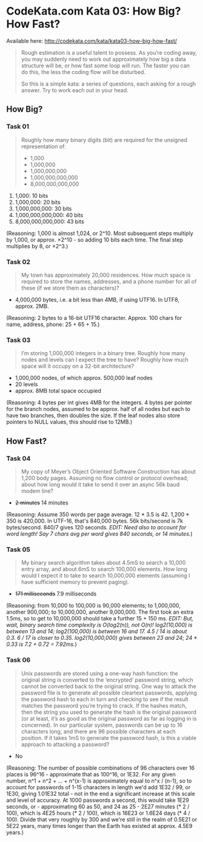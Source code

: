 # CodeKata.com Kata 03: How Big? How Fast?

Available here: http://codekata.com/kata/kata03-how-big-how-fast/

> Rough estimation is a useful talent to possess. As you’re coding away, you may suddenly need to work out approximately how big a data structure will be, or how fast some loop will run. The faster you can do this, the less the coding flow will be disturbed.
> 
> So this is a simple kata: a series of questions, each asking for a rough answer. Try to work each out in your head.

## How Big?

### Task 01

> Roughly how many binary digits (bit) are required for the unsigned representation of:
>
> - 1,000
> - 1,000,000
> - 1,000,000,000
> - 1,000,000,000,000
> - 8,000,000,000,000

1. 1,000: 10 bits
2. 1,000,000: 20 bits
3. 1,000,000,000: 30 bits
4. 1,000,000,000,000: 40 bits
5. 8,000,000,000,000: 43 bits

(Reasoning: 1,000 is almost 1,024, or 2^10. Most subsequent steps multiply by 1,000, or approx. ×2^10 - so adding 10 bits each time. The final step multiplies by 8, or ×2^3.)

### Task 02

> My town has approximately 20,000 residences. How much space is required to store the names, addresses, and a phone number for all of these (if we store them as characters)?

- 4,000,000 bytes, i.e. a bit less than 4MB, if using UTF16. In UTF8, approx. 2MB.

(Reasoning: 2 bytes to a 16-bit UTF16 character. Approx. 100 chars for name, address, phone: 25 + 65 + 15.)

### Task 03

> I’m storing 1,000,000 integers in a binary tree. Roughly how many nodes and levels can I expect the tree to have? Roughly how much space will it occupy on a 32-bit architecture?

- 1,000,000 nodes, of which approx. 500,000 leaf nodes
- 20 levels
- approx. 8MB total space occupied

(Reasoning: 4 bytes per int gives 4MB for the integers. 4 bytes per pointer for the branch nodes, assumed to be approx. half of all nodes but each to have two branches, then doubles the size. If the leaf nodes also store pointers to NULL values, this should rise to 12MB.)

## How Fast?

### Task 04

> My copy of Meyer’s Object Oriented Software Construction has about 1,200 body pages. Assuming no flow control or protocol overhead, about how long would it take to send it over an async 56k baud modem line?

- ~~2 minutes~~ 14 minutes

(Reasoning: Assume 350 words per page average. 12 * 3.5 is 42. 1,200 * 350 is 420,000. In UTF-16, that's 840,000 bytes. 56k bits/second is 7k bytes/second. 840/7 gives 120 seconds. _EDIT: Need also to account for word length! Say 7 chars avg per word gives 840 seconds, or 14 minutes._)

### Task 05

> My binary search algorithm takes about 4.5mS to search a 10,000 entry array, and about 6mS to search 100,000 elements. How long would I expect it to take to search 10,000,000 elements (assuming I have sufficient memory to prevent paging).

- ~~171 milliseconds~~ 7.9 milliseconds

(Reasoning: from 10,000 to 100,000 is 90,000 elements; to 1,000,000, another 900,000; to 10,000,000, another 9,000,000. The first took an extra 1.5ms, so to get to 10,000,000 should take a further 15 + 150 ms. _EDIT: But, wait, binary search time complexity is O(log2(n)), not O(n)! log2(10,000) is between 13 and 14; log2(100,000) is between 16 and 17. 4.5 / 14 is about 0.3. 6 / 17 is closer to 0.35. log2(10,000,000) gives between 23 and 24; 24 * 0.33 is 7.2 + 0.72 = 7.92ms._)

### Task 06

> Unix passwords are stored using a one-way hash function: the original string is converted to the ‘encrypted’ password string, which cannot be converted back to the original string. One way to attack the password file is to generate all possible cleartext passwords, applying the password hash to each in turn and checking to see if the result matches the password you’re trying to crack. If the hashes match, then the string you used to generate the hash is the original password (or at least, it’s as good as the original password as far as logging in is concerned). In our particular system, passwords can be up to 16 characters long, and there are 96 possible characters at each position. If it takes 1mS to generate the password hash, is this a viable approach to attacking a password?

- No

(Reasoning: The number of possible combinations of 96 characters over 16 places is 96^16 - approximate that as 100^16, or 1E32. For any given number, n^1 + n^2 + ... + n^(x-1) is approximately equal to n^x / (n-1), so to account for passwords of 1-15 characters in length we'd add 1E32 / 99, or 1E30, giving 1.01E32 total - not in the end a significant increase at this scale and level of accuracy. At 1000 passwords a second, this would take 1E29 seconds, or - approximating 60 as 50, and 24 as 25 - 2E27 minutes (* 2 / 100), which is 4E25 hours (* 2 / 100), which is 16E23 or 1.6E24 days (* 4 / 100). Divide that very roughly by 300 and we're still in the realm of 0.5E21 or 5E22 years, many times longer than the Earth has existed at approx. 4.5E9 years.)

